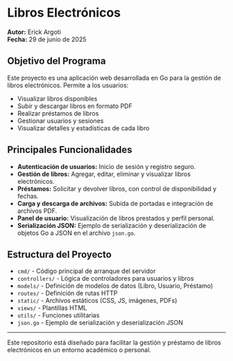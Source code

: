 # Libros Electrónicos

**Autor:** Erick Argoti  
**Fecha:** 29 de junio de 2025

## Objetivo del Programa
Este proyecto es una aplicación web desarrollada en Go para la gestión de libros electrónicos. Permite a los usuarios:
- Visualizar libros disponibles
- Subir y descargar libros en formato PDF
- Realizar préstamos de libros
- Gestionar usuarios y sesiones
- Visualizar detalles y estadísticas de cada libro

## Principales Funcionalidades
- **Autenticación de usuarios:** Inicio de sesión y registro seguro.
- **Gestión de libros:** Agregar, editar, eliminar y visualizar libros electrónicos.
- **Préstamos:** Solicitar y devolver libros, con control de disponibilidad y fechas.
- **Carga y descarga de archivos:** Subida de portadas e integración de archivos PDF.
- **Panel de usuario:** Visualización de libros prestados y perfil personal.
- **Serialización JSON:** Ejemplo de serialización y deserialización de objetos Go a JSON en el archivo `json.go`.

## Estructura del Proyecto
- `cmd/` - Código principal de arranque del servidor
- `controllers/` - Lógica de controladores para usuarios y libros
- `models/` - Definición de modelos de datos (Libro, Usuario, Préstamo)
- `routes/` - Definición de rutas HTTP
- `static/` - Archivos estáticos (CSS, JS, imágenes, PDFs)
- `views/` - Plantillas HTML
- `utils/` - Funciones utilitarias
- `json.go` - Ejemplo de serialización y deserialización JSON

---

Este repositorio está diseñado para facilitar la gestión y préstamo de libros electrónicos en un entorno académico o personal.
